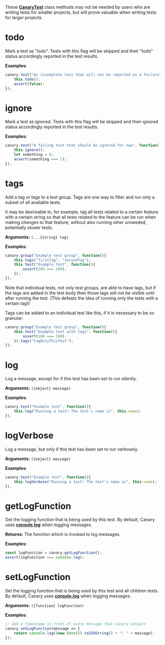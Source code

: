These [**CanaryTest**](api-introduction.md) class methods may not be needed by users who are writing tests for smaller projects, but will prove valuable when writing tests for larger projects.

# todo

Mark a test as "todo". Tests with this flag will be skipped and their "todo" status accordingly reported in the test results.

**Examples:**

``` js
canary.test("An incomplete test that will not be reported as a failure", function(){
    this.todo();
    assert(false);
});
```

# ignore

Mark a test as ignored. Tests with this flag will be skipped and their ignored status accordingly reported in the test results.

**Examples:**

``` js
canary.test("A failing test that should be ignored for now", function(){
    this.ignore();
    let something = 0;
    assert(something === 1);
});
```

# tags

Add a tag or tags to a test group. Tags are one way to filter and run only a subset of all available tests.

It may be desireable to, for example, tag all tests related to a certain feature with a certain string so that all tests related to the feature can be run when making changes to that feature, without also running other unneeded, potentially slower tests.

**Arguments:** `(...{string} tag)`

**Examples:**

``` js
canary.group("Example test group", function(){
    this.tags("firstTag", "secondTag");
    this.test("Example test", function(){
        assert(100 === 100);
    });
});
```

Note that individual tests, not only test groups, are able to have tags, but if the tags are added in the test body then those tags will not be visible until after running the test. (This defeats the idea of running only the tests with a certain tag!)

Tags can be added to an individual test like this, if it is necessary to be so granular:

``` js
canary.group("Example test group", function(){
    this.test("Example test with tags", function(){
        assert(100 === 100);
    }).tags("tagOnlyThisTest");
});
```

# log

Log a message, except for if this test has been set to run silently.

**Arguments:** `({object} message)`

**Examples:**

``` js
canary.test("Example test", function(){
    this.log("Running a test! The test's name is", this.name);
});
```

# logVerbose

Log a message, but only if this test has been set to run verbosely.

**Arguments:** `({object} message)`

**Examples:**

``` js
canary.test("Example test", function(){
    this.logVerbose("Running a test! The test's name is", this.name);
});
```

# getLogFunction

Get the logging function that is being used by this test. By default, Canary uses [**console.log**](https://developer.mozilla.org/en-US/docs/Web/API/Console/log) when logging messages.

**Returns:** The function which is invoked to log messages.

**Examples:**

``` js
const logFunction = canary.getLogFunction();
assert(logFunction === console.log);
```

# setLogFunction

Set the logging function that is being used by this test and all children tests. By default, Canary uses [**console.log**](https://developer.mozilla.org/en-US/docs/Web/API/Console/log) when logging messages.

**Arguments:** `({function} logFunction)`

**Examples:**

``` js
// Add a timestamp in front of every message that Canary outputs
canary.setLogFunction(message => {
    return console.log((new Date()).toISOString() + ": " + message);
});
```
